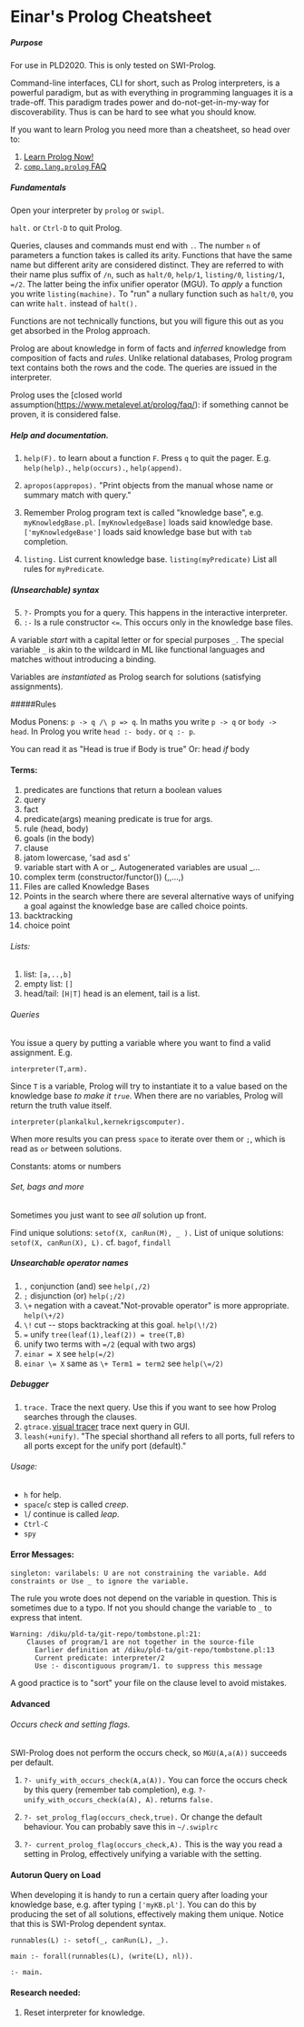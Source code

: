 Einar's Prolog Cheatsheet
=========================

##### Purpose
For use in PLD2020. This is only tested on SWI-Prolog.

Command-line interfaces, CLI for short, such as Prolog interpreters, is a powerful paradigm,
but as with everything in programming languages it is a trade-off.
This paradigm trades power and do-not-get-in-my-way for discoverability.
Thus is can be hard to see what you should know.

If you want to learn Prolog you need more than a cheatsheet, so head over to:
1. [Learn Prolog Now!](http://www.learnprolognow.org/)
2. [`comp.lang.prolog` FAQ](https://www.metalevel.at/prolog/faq/)


##### Fundamentals
Open your interpreter by `prolog` or `swipl`.

`halt.` or `Ctrl-D` to quit Prolog.

Queries, clauses and commands must end with `.`.
The number `n` of parameters a function takes is called its arity.
Functions that have the same name but different arity are considered distinct.
They are referred to with their name plus suffix of `/n`, such as
`halt/0`, `help/1`, `listing/0`, `listing/1`, `=/2`.
The latter being the infix unifier operator (MGU).
To _apply_ a function you write `listing(machine).`
To "run" a nullary function such as `halt/0`, you can write `halt.` instead of `halt().`

Functions are not technically functions, but you will figure this out as you get
absorbed in the Prolog approach.

Prolog are about knowledge in form of facts and _inferred_ knowledge from
composition of facts and _rules_. Unlike relational databases, Prolog program
text contains both the rows and the code. The queries are issued in the
interpreter.

Prolog uses the [closed world assumption(https://www.metalevel.at/prolog/faq/):
if something cannot be proven, it is considered false.


##### Help and documentation.

1. `help(F).` to learn about a function `F`. Press `q` to quit the pager.
    E.g. `help(help).`, `help(occurs).`, `help(append)`.

2. `apropos(appropos).`
    "Print objects from the manual whose name or summary match with query."

3. Remember Prolog program text is called "knowledge base", e.g. `myKnowledgBase.pl`.
   `[myKnowledgeBase]` loads said knowledge base.
   `['myKnowledgeBase']` loads said knowledge base but with `tab` completion.

4. `listing.` List current knowledge base.
   `listing(myPredicate)` List all rules for `myPredicate`.


##### (Unsearchable) syntax

5. `?-` Prompts you for a query. This happens in the interactive interpreter.
6. `:-` Is a rule constructor `<=`. This occurs only in the knowledge base files.

A variable _start_ with a capital letter or for special purposes `_`.
The special variable `_` is akin to the wildcard in ML like functional languages
and matches without introducing a binding.

Variables are _instantiated_ as Prolog search for solutions (satisfying assignments).


#####Rules

Modus Ponens: `p -> q /\ p => q`.
In maths you write `p -> q` or `body -> head`.
In Prolog you write `head :- body.` or `q :- p`.

You can read it as
"Head is true if Body is true"
Or: head _if_ body

#### Terms:
1. predicates are functions that return a boolean values
2. query
3. fact
4. predicate(args)    meaning predicate is true for args.
5. rule (head, body)
6. goals (in the body)
7. clause
8. jatom        lowercase, 'sad asd s'
9. variable start with A or _. Autogenerated variables are usual _...
10. complex term (constructor/functor()) <functor>(<term1>,<term2>,...,<term>)
11. Files are called Knowledge Bases
12. Points in the search where there are several alternative ways of unifying a goal against the knowledge base are called choice points. 
13. backtracking
14. choice point

###### Lists:
1. list: `[a,..,b]`
2. empty list: `[]`
3. head/tail: `[H|T]` head is an element, tail is a list.

###### Queries
You issue a query by putting a variable where you want to find a valid
assignment. E.g.

```
interpreter(T,arm).
```
Since `T` is a variable, Prolog will try to instantiate it to a value based on
the knowledge base _to make it `true`_. When there are no variables, Prolog will
return the truth value itself.

```
interpreter(plankalkul,kernekrigscomputer).
```

When more results you can press `space` to iterate over them or `;`, which is
read as `or` between solutions.

Constants: atoms or numbers

###### Set, bags and more
Sometimes you just want to see _all_ solution up front.

Find unique solutions:
`setof(X, canRun(M), _ ).`
List of unique solutions:
`setof(X, canRun(X), L).`
cf. `bagof`, `findall`



##### Unsearchable operator names
1. `,` conjunction (and) see `help(,/2)`
2. `;` disjunction (or)  `help(;/2)`
3. `\+` negation with a caveat."Not-provable operator" is more appropriate. `help(\+/2)`
4. `\!` cut -- stops backtracking at this goal. `help(\!/2)`
5. `=` unify `tree(leaf(1),leaf(2)) = tree(T,B)`
6. unify two terms with `=/2`  (equal with two args)
7. `einar = X` see `help(=/2)`
8. `einar \= X` same as `\+ Term1 = term2` see `help(\=/2)`




##### Debugger
1. `trace.` Trace the next query. Use this if you want to see how Prolog
   searches through the clauses.
2. `gtrace.`[visual tracer](https://www.swi-prolog.org/gtrace.html) trace next query in GUI.
3. `leash(+unify)`. "The special shorthand all refers to all ports, full refers to all ports except for the unify port (default)."

###### Usage:
- `h` for help.
- `space`/`c` step is called _creep_.
- `l`/ continue is called _leap_.
- `Ctrl-C`
- `spy`


#### Error Messages:
```
singleton: varilabels: U are not constraining the variable. Add constraints or Use _ to ignore the variable.
```
The rule you wrote does not depend on the variable in question. This is
sometimes due to a typo. If not you should change the variable to `_` to express
that intent.

```
Warning: /diku/pld-ta/git-repo/tombstone.pl:21:
	Clauses of program/1 are not together in the source-file
	  Earlier definition at /diku/pld-ta/git-repo/tombstone.pl:13
	  Current predicate: interpreter/2
	  Use :- discontiguous program/1. to suppress this message
```
A good practice is to "sort" your file on the clause level to avoid mistakes.


#### Advanced
###### Occurs check and setting flags.
SWI-Prolog does not perform the occurs check, so `MGU(A,a(A))` succeeds per default.

1. `?- unify_with_occurs_check(A,a(A)).`
   You can force the occurs check by this query (remember tab completion), e.g.
   `?- unify_with_occurs_check(a(A), A).` returns `false.`

2. `?- set_prolog_flag(occurs_check,true).`
   Or change the default behaviour. You can probably save this in `~/.swiplrc`

3. `?- current_prolog_flag(occurs_check,A).`
   This is the way you read a setting in Prolog, effectively unifying a variable
   with the setting.








#### Autorun Query on Load

When developing it is handy to run a certain query after loading your knowledge
base, e.g. after typing `['myKB.pl']`. You can do this by producing the set of
all solutions, effectively making them unique.
Notice that this is SWI-Prolog dependent syntax.


```
runnables(L) :- setof(_, canRun(L), _).

main :- forall(runnables(L), (write(L), nl)).

:- main.
```



#### Research needed:

1. Reset interpreter for knowledge.

